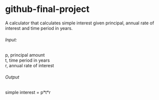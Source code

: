 # github-final-project
A calculator that calculates simple interest given principal, annual rate of interest and time period in years.

###### Input:
p, principal amount<br>
   t, time period in years<br>
   r, annual rate of interest<br>
###### Output
   simple interest = p\*t*r
